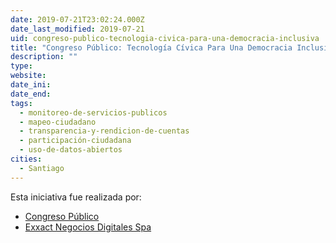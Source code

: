 ```yaml
---
date: 2019-07-21T23:02:24.000Z
date_last_modified: 2019-07-21
uid: congreso-publico-tecnologia-civica-para-una-democracia-inclusiva
title: "Congreso Público: Tecnología Cívica Para Una Democracia Inclusiva"
description: ""
type: 
website: 
date_ini: 
date_end: 
tags:
  - monitoreo-de-servicios-publicos
  - mapeo-ciudadano
  - transparencia-y-rendicion-de-cuentas
  - participación-ciudadana
  - uso-de-datos-abiertos
cities: 
  - Santiago
---
```


Esta iniciativa fue realizada por:

- [Congreso Público](/organizaciones/congreso-publico)
- [Exxact Negocios Digitales Spa](/organizaciones/exxact-negocios-digitales-spa)
